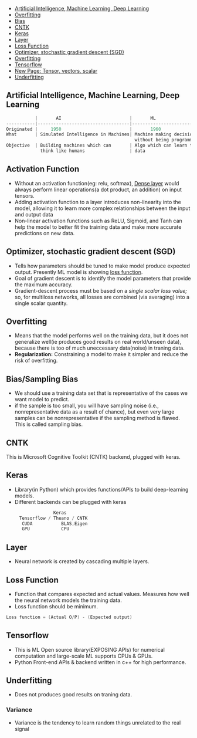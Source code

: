 - [Artificial Intelligence, Machine Learning, Deep Learning](#vs)
- [Overfitting](#of)
- [Bias](#sb)
- [CNTK](#cntk)
- [Keras](#keras)
- [Layer](#layer)
- [Loss Function](#lf)
- [Optimizer, stochastic gradient descent (SGD)](#opt)
- [Overfitting](#of)
- [Tensorflow](#tf)
- [New Page: Tensor, vectors, scalar](Tensor)
- [Underfitting](#uf)


<a name=vs></a>
## Artificial Intelligence, Machine Learning, Deep Learning
```c
           |       AI                          |       ML                 |      DL 
-----------|-----------------------------------|--------------------------|-------------------------
Originated |     1950                          |       1960               |   1970
What       | Simulated Intelligence in Machines| Machine making decisions | Using Neural networks to solve complex problems
                                                 without being programmed |
Objective  | Building machines which can       | Algo which can learn thru |Neural n/w to identify patterns 
             think like humans                 | data
```

<a name=af></a>
## Activation Function
- Without an activation function(eg: relu, softmax), [Dense layer](#layer) would always perform linear operations(a dot product, an addition) on input tensors.
- Adding activation function to a layer introduces non-linearity into the model, allowing it to learn more complex relationships between the input and output data
- Non-linear activation functions such as ReLU, Sigmoid, and Tanh can help the model to better fit the training data and make more accurate predictions on new data.

<a name=of></a>
## Optimizer, stochastic gradient descent (SGD)
- Tells how parameters should be tuned to make model produce expected output. Presently ML model is showing [loss function](#lf).
- Goal of gradient descent is to identify the model parameters that provide the maximum accuracy.
- Gradient-descent process must be based on a _single scalar loss value;_ so, for multiloss networks, all losses are combined (via averaging) into a single scalar quantity.

<a name=of></a>
## Overfitting
- Means that the model performs well on the training data, but it does not generalize well(ie produces good results on real world/unseen data), because there is too of much uneccessary data(noise) in traning data.
- **Regularization:** Constraining a model to make it simpler and reduce the risk of overfitting.

<a name=bs></a>
## Bias/Sampling Bias
- We should use a training data set that is representative of the cases we want model to predict.
- if the sample is too small, you will have sampling noise (i.e., nonrepresentative data as a result of chance), but even very large samples can be nonrepresentative if the sampling method is flawed. This is called sampling bias.

<a name=cntk></a>
## CNTK
This is Microsoft Cognitive Toolkit (CNTK) backend, plugged with keras.

<a name=keras></a>
## Keras
- Library(in Python) which provides functions/APIs to build deep-learning models.
- Different backends can be plugged with keras
```c
                  Keras
     Tensorflow / Theano / CNTK
      CUDA           BLAS,Eigen
      GPU            CPU
```

<a name=layer></a>
## Layer
- Neural network is created by cascading multiple layers.

<a name=lf></a>
## Loss Function
- Function that compares expected and actual values. Measures how well the neural network models the training data.
- Loss function should be minimum.
```c
Loss function = (Actual O/P) - (Expected output)

```

<a name=tf></a>
## Tensorflow
- This is ML Open source library(EXPOSING APIs) for numerical computation and large-scale ML supports CPUs & GPUs. 
- Python Front-end APIs & backend written in c++ for high performance.


<a name=uf></a>
## Underfitting
- Does not produces good results on traning data.

<a name=v></a>
### Variance
- Variance is the tendency to learn random things unrelated to the real signal 
